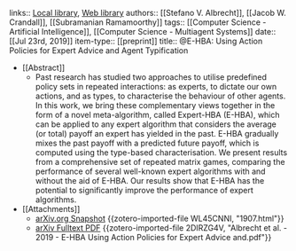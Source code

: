links:: [Local library](zotero://select/library/items/WLBBVC5S), [Web library](https://www.zotero.org/users/7448055/items/WLBBVC5S)
authors:: [[Stefano V. Albrecht]], [[Jacob W. Crandall]], [[Subramanian Ramamoorthy]]
tags:: [[Computer Science - Artificial Intelligence]], [[Computer Science - Multiagent Systems]]
date:: [[Jul 23rd, 2019]]
item-type:: [[preprint]]
title:: @E-HBA: Using Action Policies for Expert Advice and Agent Typification

- [[Abstract]]
	- Past research has studied two approaches to utilise predefined policy sets in repeated interactions: as experts, to dictate our own actions, and as types, to characterise the behaviour of other agents. In this work, we bring these complementary views together in the form of a novel meta-algorithm, called Expert-HBA (E-HBA), which can be applied to any expert algorithm that considers the average (or total) payoff an expert has yielded in the past. E-HBA gradually mixes the past payoff with a predicted future payoff, which is computed using the type-based characterisation. We present results from a comprehensive set of repeated matrix games, comparing the performance of several well-known expert algorithms with and without the aid of E-HBA. Our results show that E-HBA has the potential to significantly improve the performance of expert algorithms.
- [[Attachments]]
	- [arXiv.org Snapshot](https://arxiv.org/abs/1907.09810) {{zotero-imported-file WL45CNNI, "1907.html"}}
	- [arXiv Fulltext PDF](https://arxiv.org/pdf/1907.09810.pdf) {{zotero-imported-file 2DIRZG4V, "Albrecht et al. - 2019 - E-HBA Using Action Policies for Expert Advice and.pdf"}}